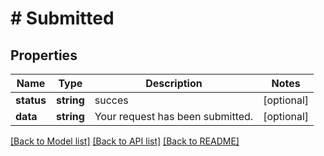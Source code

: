 # # Submitted

## Properties

Name | Type | Description | Notes
------------ | ------------- | ------------- | -------------
**status** | **string** | succes | [optional]
**data** | **string** | Your request has been submitted. | [optional]

[[Back to Model list]](../../README.md#models) [[Back to API list]](../../README.md#endpoints) [[Back to README]](../../README.md)
